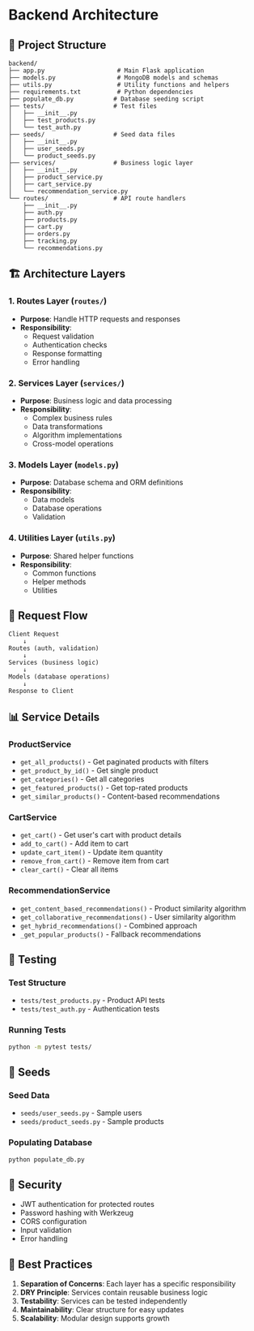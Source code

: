 # Backend Architecture

## 📁 Project Structure

```
backend/
├── app.py                    # Main Flask application
├── models.py                 # MongoDB models and schemas
├── utils.py                  # Utility functions and helpers
├── requirements.txt          # Python dependencies
├── populate_db.py           # Database seeding script
├── tests/                   # Test files
│   ├── __init__.py
│   ├── test_products.py
│   └── test_auth.py
├── seeds/                   # Seed data files
│   ├── __init__.py
│   ├── user_seeds.py
│   └── product_seeds.py
├── services/                # Business logic layer
│   ├── __init__.py
│   ├── product_service.py
│   ├── cart_service.py
│   └── recommendation_service.py
└── routes/                  # API route handlers
    ├── __init__.py
    ├── auth.py
    ├── products.py
    ├── cart.py
    ├── orders.py
    ├── tracking.py
    └── recommendations.py
```

## 🏗️ Architecture Layers

### 1. Routes Layer (`routes/`)
- **Purpose**: Handle HTTP requests and responses
- **Responsibility**: 
  - Request validation
  - Authentication checks
  - Response formatting
  - Error handling

### 2. Services Layer (`services/`)
- **Purpose**: Business logic and data processing
- **Responsibility**:
  - Complex business rules
  - Data transformations
  - Algorithm implementations
  - Cross-model operations

### 3. Models Layer (`models.py`)
- **Purpose**: Database schema and ORM definitions
- **Responsibility**:
  - Data models
  - Database operations
  - Validation

### 4. Utilities Layer (`utils.py`)
- **Purpose**: Shared helper functions
- **Responsibility**:
  - Common functions
  - Helper methods
  - Utilities

## 🔄 Request Flow

```
Client Request
    ↓
Routes (auth, validation)
    ↓
Services (business logic)
    ↓
Models (database operations)
    ↓
Response to Client
```

## 📊 Service Details

### ProductService
- `get_all_products()` - Get paginated products with filters
- `get_product_by_id()` - Get single product
- `get_categories()` - Get all categories
- `get_featured_products()` - Get top-rated products
- `get_similar_products()` - Content-based recommendations

### CartService
- `get_cart()` - Get user's cart with product details
- `add_to_cart()` - Add item to cart
- `update_cart_item()` - Update item quantity
- `remove_from_cart()` - Remove item from cart
- `clear_cart()` - Clear all items

### RecommendationService
- `get_content_based_recommendations()` - Product similarity algorithm
- `get_collaborative_recommendations()` - User similarity algorithm
- `get_hybrid_recommendations()` - Combined approach
- `_get_popular_products()` - Fallback recommendations

## 🧪 Testing

### Test Structure
- `tests/test_products.py` - Product API tests
- `tests/test_auth.py` - Authentication tests

### Running Tests
```bash
python -m pytest tests/
```

## 🌱 Seeds

### Seed Data
- `seeds/user_seeds.py` - Sample users
- `seeds/product_seeds.py` - Sample products

### Populating Database
```bash
python populate_db.py
```

## 🔐 Security

- JWT authentication for protected routes
- Password hashing with Werkzeug
- CORS configuration
- Input validation
- Error handling

## 📝 Best Practices

1. **Separation of Concerns**: Each layer has a specific responsibility
2. **DRY Principle**: Services contain reusable business logic
3. **Testability**: Services can be tested independently
4. **Maintainability**: Clear structure for easy updates
5. **Scalability**: Modular design supports growth
